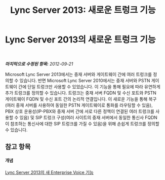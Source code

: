 ﻿---
title: 'Lync Server 2013: 새로운 트렁크 기능'
TOCTitle: 새로운 트렁크 기능
ms:assetid: 9b398bc8-2760-4218-b1a4-89b9694b1171
ms:mtpsurl: https://technet.microsoft.com/ko-kr/library/JJ688152(v=OCS.15)
ms:contentKeyID: 49885889
ms.date: 08/24/2015
mtps_version: v=OCS.15
ms.translationtype: HT
---

# Lync Server 2013의 새로운 트렁크 기능

 

_**마지막으로 수정된 항목:** 2012-09-21_

Microsoft Lync Server 2013에서는 중재 서버와 게이트웨이 간에 여러 트렁크를 정의할 수 있습니다. 반면 Microsoft Lync Server 2010에서는 중재 서버와 PSTN 게이트웨이 간에 단일 트렁크만 사용할 수 있었습니다. 이 기능을 통해 필요에 따라 유연하게 추가 트렁크를 정의할 수 있습니다. 트렁크는 중재 서버 FQDN 및 수신 포트와 PSTN 게이트웨이 FQDN 및 수신 포트 간의 논리적 연결입니다. 이 새로운 기능을 통해 복구(여러 중재 서버를 사용하여 동일한 PSTN 게이트웨이로 통화를 라우팅할 수 있음), PBX 상호 운용성(IP-PBX와 중재 서버 간에 서로 다른 정책이 연결된 여러 트렁크를 사용할 수 있음) 및 SIP 트렁크 구성(여러 사이트의 중재 서버에서 동일한 통신사 FQDN이 참조하는 통신사에 대한 SIP 트렁크를 가질 수 있음)을 위해 손쉽게 트렁크를 정의할 수 있습니다.

## 참고 항목

#### 개념

[Lync Server 2013의 새 Enterprise Voice 기능](lync-server-2013-new-enterprise-voice-features.md)

